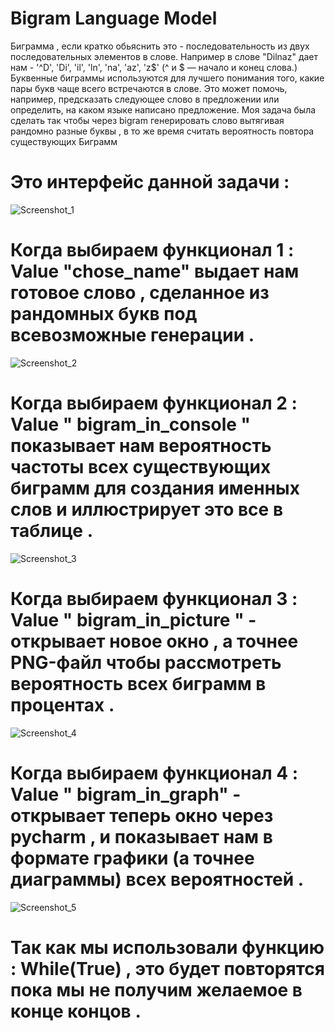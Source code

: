 # Bigram Language Model
 Биграмма , если кратко обьяснить это - последовательность из двух последовательных элементов в слове.
 Например в слове "Dilnaz" дает нам - '^D', 'Di', 'il', 'ln', 'na', 'az', 'z$'
 (^ и $ — начало и конец слова.)
 Буквенные биграммы используются для лучшего понимания того, какие пары букв чаще всего встречаются в слове. Это может помочь, например, предсказать следующее слово в    предложении или определить, на каком языке написано предложение.
 Моя задача была сделать так чтобы через bigram генерировать слово вытягивая рандомно разные буквы , в то же время считать вероятность повтора существующих Биграмм
# Это интерфейс данной задачи :
![Screenshot_1](https://user-images.githubusercontent.com/118353735)
# Когда выбираем функционал 1 : Value "chose_name" выдает нам готовое слово , сделанное из рандомных букв под всевозможные генерации . 
![Screenshot_2](https://user-images.githubusercontent.com/118353735/236491557-9c75266c-7ec0-40c0-825e-fb4979a75183.png)
# Когда выбираем функционал 2 : Value " bigram_in_console " показывает нам вероятность частоты всех существующих биграмм для создания именных слов и иллюстрирует это все в таблице .
![Screenshot_3](https://user-images.githubusercontent.com/118353735/236493494-ddd8c77f-0fd1-4c21-bb66-43a464d8de77.png)
# Когда выбираем функционал 3 : Value " bigram_in_picture "  - открывает новое окно , а точнее PNG-файл чтобы рассмотреть вероятность всех биграмм в процентах .
![Screenshot_4](https://user-images.githubusercontent.com/118353735/236494796-e6a583da-57fe-46bf-80ca-b2062b37bab8.png)
# Когда выбираем функционал 4 : Value " bigram_in_graph" - открывает теперь окно через pycharm , и показывает нам в формате графики (а точнее диаграммы) всех вероятностей .
![Screenshot_5](https://user-images.githubusercontent.com/118353735/236495844-2bbc41d5-49ee-4de6-88d2-1ed9ed93ebbb.png)
# Так как мы использовали функцию : While(True) , это будет повторятся пока мы не получим желаемое в конце концов . 
